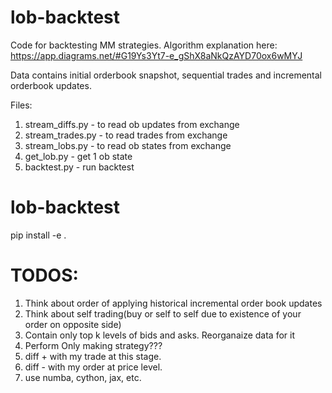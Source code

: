 # lob-backtest

Code for backtesting MM strategies. Algorithm explanation here: https://app.diagrams.net/#G19Ys3Yt7-e_gShX8aNkQzAYD70ox6wMYJ

Data contains initial orderbook snapshot, sequential trades and incremental orderbook updates.

Files:
1) stream_diffs.py - to read ob updates from exchange
2) stream_trades.py - to read trades from exchange
3) stream_lobs.py - to read ob states from exchange
4) get_lob.py - get 1 ob state
5) backtest.py - run backtest

# lob-backtest

pip install -e .

# TODOS:
1) Think about order of applying historical incremental order book updates
2) Think about self trading(buy or self to self due to existence of your order on opposite side)
3) Contain only top k levels of bids and asks. Reorganaize data for it
4) Perform Only making strategy???
5) diff + with my trade at this stage.
6) diff - with my order at price level.
7) use numba, cython, jax, etc.
